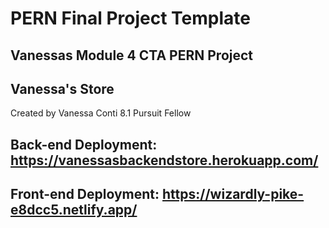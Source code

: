 # PERN Final Project Template

## Vanessas Module 4 CTA PERN Project

## Vanessa's Store

Created by Vanessa Conti
8.1 Pursuit Fellow

## Back-end Deployment: https://vanessasbackendstore.herokuapp.com/

## Front-end Deployment: https://wizardly-pike-e8dcc5.netlify.app/
